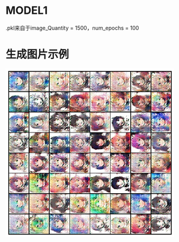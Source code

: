 # MODEL1
.pkl来自于image_Quantity = 1500，num_epochs = 100

# 生成图片示例

![DCGAN_1500_100](../image/DCGAN_1500_100.png)

